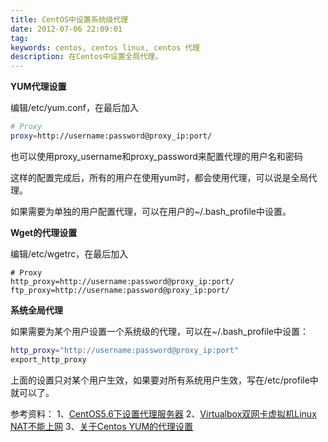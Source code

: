 ```yaml
---
title: CentOS中设置系统级代理
date: 2012-07-06 22:09:01
tag: 
keywords: centos, centos linux, centos 代理
description: 在Centos中设置全局代理。
---
```



**YUM代理设置**

编辑/etc/yum.conf，在最后加入

```sh
# Proxy
proxy=http://username:password@proxy_ip:port/
```

也可以使用proxy_username和proxy_password来配置代理的用户名和密码

这样的配置完成后，所有的用户在使用yum时，都会使用代理，可以说是全局代理。

如果需要为单独的用户配置代理，可以在用户的~/.bash_profile中设置。

**Wget的代理设置**

编辑/etc/wgetrc，在最后加入
```
# Proxy
http_proxy=http://username:password@proxy_ip:port/
ftp_proxy=http://username:password@proxy_ip:port/
```

**系统全局代理**

如果需要为某个用户设置一个系统级的代理，可以在~/.bash_profile中设置：
```sh
http_proxy="http://username:password@proxy_ip:port"
export_http_proxy
```

上面的设置只对某个用户生效，如果要对所有系统用户生效，写在/etc/profile中就可以了。

参考资料：
1、[CentOS5.6下设置代理服务器](http://blog.csdn.net/tsangchoonhsia/article/details/6676834)
2、[Virtualbox双网卡虚拟机Linux NAT不能上网](http://www.cnblogs.com/tigertall/archive/2012/01/02/2310253.html)
3、[关于Centos YUM的代理设置](http://blog.chinaunix.net/space.php?uid=20255102&amp;do=blog&amp;id=1712939)